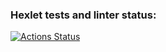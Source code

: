 ### Hexlet tests and linter status:
[![Actions Status](https://github.com/Ymirotvorenie/frontend-project-44/actions/workflows/hexlet-check.yml/badge.svg)](https://github.com/Ymirotvorenie/frontend-project-44/actions)